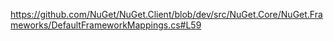 https://github.com/NuGet/NuGet.Client/blob/dev/src/NuGet.Core/NuGet.Frameworks/DefaultFrameworkMappings.cs#L59
